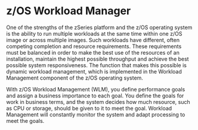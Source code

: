 z/OS Workload Manager
=====================

One of the strengths of the zSeries platform and the z/OS operating system is the ability to run multiple workloads at the same time within one z/OS image or across multiple images. Such workloads have different, often competing completion and resource requirements. These requirements must be balanced in order to make the best use of the resources of an installation, maintain the highest possible throughput and achieve the best possible system responsiveness. The function that makes this possible is dynamic workload management, which is implemented in the Workload Management component of the z/OS operating system. 
 
With z/OS Workload Management (WLM), you define performance goals and assign a business importance to each goal. You define the goals for work in business terms, and the system decides how much resource, such as CPU or storage, should be given to it to meet the goal. Workload Management will constantly monitor the system and adapt processing to meet the goals.
 
